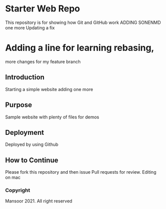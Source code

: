 # Starter Web Repo

This repository is for showing how Git and GitHub work
ADDING SONENMD
one more
Updating a fix
# Adding a line for learning rebasing,
more changes for my feature branch
## Introduction 

Starting a simple website
adding one more

## Purpose

Sample website with plenty of files for demos

## Deployment

Deployed by using Github

## How to Continue

Please fork this repository and then issue Pull requests for review.
Editing on mac
### Copyright

Mansoor 2021. All right reserved